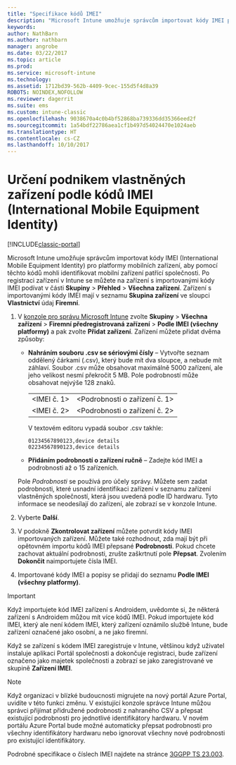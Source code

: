 ```yaml
---
title: "Specifikace kódů IMEI"
description: "Microsoft Intune umožňuje správcům importovat kódy IMEI pro platformy mobilních zařízení, aby dokázali identifikovat mobilní zařízení patřící společnosti."
keywords: 
author: NathBarn
ms.author: nathbarn
manager: angrobe
ms.date: 03/22/2017
ms.topic: article
ms.prod: 
ms.service: microsoft-intune
ms.technology: 
ms.assetid: 1712bd39-562b-4409-9cec-155d5f4d8a39
ROBOTS: NOINDEX,NOFOLLOW
ms.reviewer: dagerrit
ms.suite: ems
ms.custom: intune-classic
ms.openlocfilehash: 9038670a4c0b4bf52868ba739336dd35366eed2f
ms.sourcegitcommit: 1a54bdf22786aea1cf1b497d54024470e1024aeb
ms.translationtype: HT
ms.contentlocale: cs-CZ
ms.lasthandoff: 10/10/2017
---
```

# <a name="specify-corporate-owned-devices-with-international-mobile-equipment-identity-imei-numbers"></a>Určení podnikem vlastněných zařízení podle kódů IMEI (International Mobile Equipment Identity)

[!INCLUDE[classic-portal](../includes/classic-portal.md)]

Microsoft Intune umožňuje správcům importovat kódy IMEI (International Mobile Equipment Identity) pro platformy mobilních zařízení, aby pomocí těchto kódů mohli identifikovat mobilní zařízení patřící společnosti. Po registraci zařízení v Intune se můžete na zařízení s importovanými kódy IMEI podívat v části **Skupiny** > **Přehled** > **Všechna zařízení**. Zařízení s importovanými kódy IMEI mají v seznamu **Skupina zařízení** ve sloupci **Vlastnictví** údaj **Firemní**.

1. V [konzole pro správu Microsoft Intune](https://manage.microsoft.com) zvolte **Skupiny** &gt; **Všechna zařízení** &gt; **Firemní předregistrovaná zařízení**  &gt; **Podle IMEI (všechny platformy)** a pak zvolte **Přidat zařízení**. Zařízení můžete přidat dvěma způsoby:

    -   **Nahráním souboru .csv se sériovými čísly** – Vytvořte seznam oddělený čárkami (.csv), který bude mít dva sloupce, a nebude mít záhlaví. Soubor .csv může obsahovat maximálně 5000 zařízení, ale jeho velikost nesmí překročit 5 MB. Pole podrobností může obsahovat nejvýše 128 znaků. 

        |||
        |-|-|
        |&lt;IMEI č. 1&gt;|&lt;Podrobnosti o zařízení č. 1&gt;|
        |&lt;IMEI č. 2&gt;|&lt;Podrobnosti o zařízení č. 2&gt;|
        V textovém editoru vypadá soubor .csv takhle:

        ```
        01234567890123,device details
        02234567890123,device details
        ```

    -   **Přidáním podrobností o zařízení ručně** – Zadejte kód IMEI a podrobnosti až o 15 zařízeních.

   Pole *Podrobnosti* se používá pro účely správy. Můžete sem zadat podrobnosti, které usnadní identifikaci zařízení v seznamu zařízení vlastněných společností, která jsou uvedená podle ID hardwaru. Tyto informace se neodesílají do zařízení, ale zobrazí se v konzole Intune.

2.   Vyberte **Další**.
3.  V podokně **Zkontrolovat zařízení** můžete potvrdit kódy IMEI importovaných zařízení. Můžete také rozhodnout, zda mají být při opětovném importu kódů IMEI přepsané **Podrobnosti**. Pokud chcete zachovat aktuální podrobnosti, zrušte zaškrtnutí pole **Přepsat**. Zvolením **Dokončit**  naimportujete čísla IMEI.
4.  Importované kódy IMEI a popisy se přidají do seznamu **Podle IMEI (všechny platformy)**.

> [!IMPORTANT]
> Když importujete kód IMEI zařízení s Androidem, uvědomte si, že některá zařízení s Androidem můžou mít více kódů IMEI. Pokud importujete kód IMEI, který ale není kódem IMEI, který zařízení oznámilo službě Intune, bude zařízení označené jako osobní, a ne jako firemní.

Když se zařízení s kódem IMEI zaregistruje v Intune, většinou když uživatel instaluje aplikaci Portál společnosti a dokončuje registraci, bude zařízení označeno jako majetek společnosti a zobrazí se jako zaregistrované ve skupině **Zařízení IMEI**.

>[!NOTE]
> Když organizaci v blízké budoucnosti migrujete na nový portál Azure Portal, uvidíte v této funkci změnu. V existující konzole správce Intune můžou správci přijímat přidružené podrobnosti z nahraného CSV a přepsat existující podrobnosti pro jednotlivé identifikátory hardwaru. V novém portálu Azure Portal bude možné automaticky přepsat podrobnosti pro všechny identifikátory hardwaru nebo ignorovat všechny nové podrobnosti pro existující identifikátory.

Podrobné specifikace o číslech IMEI najdete na stránce [3GGPP TS 23.003](https://portal.3gpp.org/desktopmodules/Specifications/SpecificationDetails.aspx?specificationId=729).
